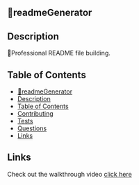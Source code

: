 ## 📖readmeGenerator

## Description

📌Professional README file building.

## Table of Contents

- [📖readmeGenerator](#readmegenerator)
- [Description](#description)
- [Table of Contents](#table-of-contents)
- [Contributing](#contributing)
- [Tests](#tests)
- [Questions](#questions)
- [Links](#links)

## Links

Check out the walkthrough video [click here](https://drive.google.com/file/d/1PF8LOfk7dHiO2QEZ2htGj7a-FRFeAnWk/view)